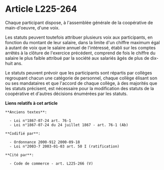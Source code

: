 # Article L225-264

Chaque participant dispose, à l'assemblée générale de la coopérative de main-d'oeuvre, d'une voix.

Les statuts peuvent toutefois attribuer plusieurs voix aux participants, en fonction du montant de leur salaire, dans la
limite d'un chiffre maximum égal à autant de voix que le salaire annuel de l'intéressé, établi sur les comptes arrêtés à la
clôture de l'exercice précédent, comprend de fois le chiffre du salaire le plus faible attribué par la société aux salariés
âgés de plus de dix-huit ans.

Le statuts peuvent prévoir que les participants sont répartis par collèges regroupant chacun une catégorie de personnel,
chaque collège élisant son ou ses mandataires et que l'accord de chaque collège, à des majorités que les statuts précisent,
est nécessaire pour la modification des statuts de la coopérative et d'autres décisions énumérées par les statuts.

**Liens relatifs à cet article**

	**Anciens textes**:

	  - Loi n°1867-07-24 art. 76-1
	  - Loi n°1867-07-24 du 24 juillet 1867 - art. 76-1 (Ab)

	**Codifié par**:

	  - Ordonnance 2000-912 2000-09-18
	  - Loi n°2003-7 2003-01-03 art. 50 I (ratification)

	**Cité par**:

	  - Code de commerce - art. L225-266 (V)
